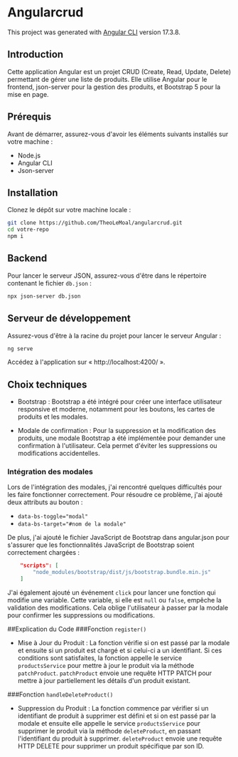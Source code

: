 # Angularcrud

This project was generated with [Angular CLI](https://github.com/angular/angular-cli) version 17.3.8.

## Introduction

Cette application Angular est un projet CRUD (Create, Read, Update, Delete) permettant de gérer une liste de produits. Elle utilise Angular pour le frontend, json-server pour la gestion des produits, et Bootstrap 5 pour la mise en page.

## Prérequis

Avant de démarrer, assurez-vous d'avoir les éléments suivants installés sur votre machine :

- Node.js
- Angular CLI 
- Json-server

## Installation

Clonez le dépôt sur votre machine locale :

```bash
git clone https://github.com/TheoLeMoal/angularcrud.git
cd votre-repo
npm i
```

## Backend 

Pour lancer le serveur JSON, assurez-vous d'être dans le répertoire contenant le fichier `db.json` :

```bash
npx json-server db.json
```

## Serveur de développement
Assurez-vous d'être à la racine du projet pour lancer le serveur Angular :

```bash
ng serve
```
Accédez à l'application sur « http://localhost:4200/ ».

## Choix techniques

- Bootstrap : Bootstrap a été intégré pour créer une interface utilisateur responsive et moderne, notamment pour les boutons, les cartes de produits et les modales.

- Modale de confirmation : Pour la suppression et la modification des produits, une modale Bootstrap a été implémentée pour demander une confirmation à l'utilisateur. Cela permet d'éviter les suppressions ou modifications accidentelles.

### Intégration des modales

Lors de l'intégration des modales, j'ai rencontré quelques difficultés pour les faire fonctionner correctement. Pour résoudre ce problème, j'ai ajouté deux attributs au bouton :

- `data-bs-toggle="modal"`
- `data-bs-target="#nom de la modale"`

De plus, j'ai ajouté le fichier JavaScript de Bootstrap dans angular.json pour s'assurer que les fonctionnalités JavaScript de Bootstrap soient correctement chargées :

```json
    "scripts": [
        "node_modules/bootstrap/dist/js/bootstrap.bundle.min.js"
    ]
```
J'ai également ajouté un événement `click` pour lancer une fonction qui modifie une variable. Cette variable, si elle est `null` ou `false`, empêche la validation des modifications. Cela oblige l'utilisateur à passer par la modale pour confirmer les suppressions ou modifications.

##Explication du Code
###Fonction `register()`
- Mise à Jour du Produit : La fonction vérifie si on est passé par la modale et ensuite si un produit est chargé et si celui-ci a un identifiant. Si ces conditions sont satisfaites, la fonction appelle le service `productsService` pour mettre à jour le produit via la méthode `patchProduct`.
`patchProduct` envoie une requête HTTP PATCH pour mettre à jour partiellement les détails d'un produit existant.

###Fonction `handleDeleteProduct()`
- Suppression du Produit : La fonction commence par vérifier si un identifiant de produit à supprimer est défini et si on est passé par la modale et ensuite elle appelle le service `productsService` pour supprimer le produit via la méthode `deleteProduct`, en passant l'identifiant du produit à supprimer.
`deleteProduct` envoie une requête HTTP DELETE pour supprimer un produit spécifique par son ID.
